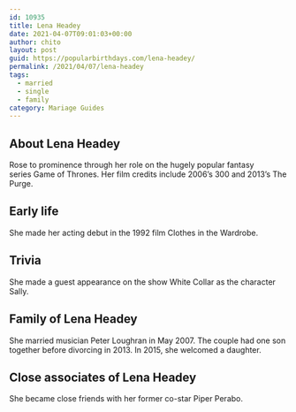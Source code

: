 ```yaml
---
id: 10935
title: Lena Headey
date: 2021-04-07T09:01:03+00:00
author: chito
layout: post
guid: https://popularbirthdays.com/lena-headey/
permalink: /2021/04/07/lena-headey  
tags:
  - married
  - single
  - family
category: Mariage Guides
---
```

<!--Content-->


          
          
## About Lena Headey



  Rose to prominence through her role on the hugely popular fantasy series Game of Thrones. Her film credits include 2006&#8217;s 300 and 2013&#8217;s The Purge.

                
                
## Early life



  She made her acting debut in the 1992 film Clothes in the Wardrobe.

                
                
## Trivia



  She made a guest appearance on the show White Collar as the character Sally.

                
                
## Family of Lena Headey



  She married musician Peter Loughran in May 2007. The couple had one son together before divorcing in 2013. In 2015, she welcomed a daughter.

                
                
## Close associates of Lena Headey



  She became close friends with her former co-star Piper Perabo.

          
          